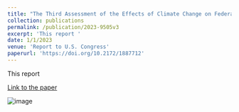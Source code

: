 ```yaml
---
title: "The Third Assessment of the Effects of Climate Change on Federal Hydropower"
collection: publications
permalink: /publication/2023-9505v3
excerpt: 'This report '
date: 1/1/2023
venue: 'Report to U.S. Congress'
paperurl: 'https://doi.org/10.2172/1887712'
---
```

This report 

[Link to the paper](https://doi.org/10.2172/1887712)

![image](../images/papers/2023-9505v3.png)
